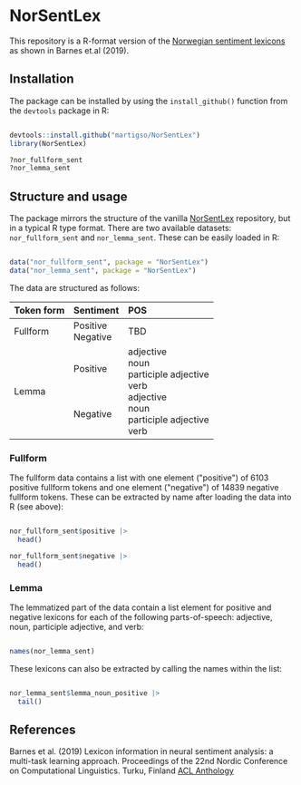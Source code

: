 # NorSentLex

This repository is a R-format version of the [Norwegian sentiment
lexicons](https://github.com/ltgoslo/norsentlex) as shown in Barnes et.al
(2019). 

## Installation

The package can be installed by using the `install_github()` function from the 
`devtools` package in R:


```r

devtools::install.github("martigso/NorSentLex")
library(NorSentLex)

?nor_fullform_sent
?nor_lemma_sent
```

## Structure and usage

The package mirrors the structure of the vanilla 
[NorSentLex](https://github.com/ltgoslo/norsentlex) repository, but in a typical
R type format. There are two available datasets: `nor_fullform_sent` and 
`nor_lemma_sent`. These can be easily loaded in R:

```r

data("nor_fullform_sent", package = "NorSentLex")
data("nor_lemma_sent", package = "NorSentLex")

```

The data are structured as follows:

| Token form | Sentiment | POS |
|:---------- |:----------|:----|
| Fullform    | Positive <br> Negative |TBD|
| Lemma      | Positive <br><br><br><br> Negative  |  adjective <br> noun <br> participle adjective <br> verb <br> adjective <br> noun <br> participle adjective <br> verb |



### Fullform

The fullform data contains a list with one element ("positive") of 6103 positive
fullform tokens and one element ("negative") of 14839 negative fullform tokens.
These can be extracted by name after loading the data into R (see above):

```r

nor_fullform_sent$positive |> 
  head()

nor_fullform_sent$negative |> 
  head()

```
### Lemma

The lemmatized part of the data contain a list element for positive and negative 
lexicons for each of the following parts-of-speech: adjective, noun, 
participle adjective, and verb:

```r

names(nor_lemma_sent)

```

These lexicons can also be extracted by calling the names within the list:

```r

nor_lemma_sent$lemma_noun_positive |> 
  tail()

```

## References

Barnes et al. (2019) Lexicon information in neural sentiment analysis: a
multi-task learning approach. Proceedings of the 22nd Nordic Conference on
Computational Linguistics. Turku, Finland 
[ACL Anthology](https://www.aclweb.org/anthology/W19-6119/)
